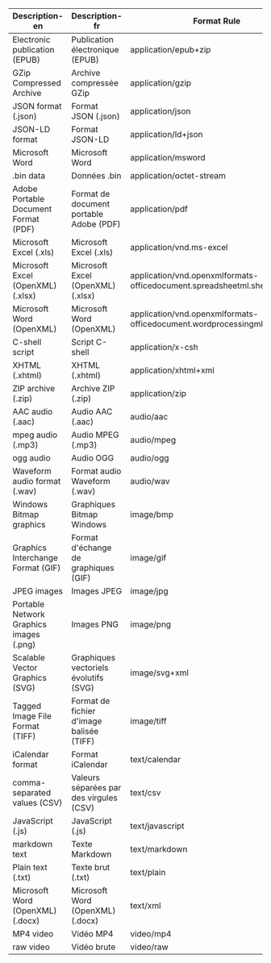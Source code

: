 | Description-en                                  | Description-fr                             | Format Rule                                                                                     |
|-------------------------------------------------|-------------------------------------------|------------------------------------------------------------------------------------------------|
| Electronic publication (EPUB)                   | Publication électronique (EPUB)           | application/epub+zip                                                                           |
| GZip Compressed Archive                         | Archive compressée GZip                   | application/gzip                                                                               |
| JSON format (.json)                             | Format JSON (.json)                       | application/json                                                                               |
| JSON-LD format                                  | Format JSON-LD                            | application/ld+json                                                                            |
| Microsoft Word                                  | Microsoft Word                            | application/msword                                                                             |
| .bin data                                       | Données .bin                              | application/octet-stream                                                                       |
| Adobe Portable Document Format (PDF)            | Format de document portable Adobe (PDF)   | application/pdf                                                                                |
| Microsoft Excel (.xls)                          | Microsoft Excel (.xls)                    | application/vnd.ms-excel                                                                       |
| Microsoft Excel (OpenXML) (.xlsx)               | Microsoft Excel (OpenXML) (.xlsx)         | application/vnd.openxmlformats-officedocument.spreadsheetml.sheet                              |
| Microsoft Word (OpenXML)                        | Microsoft Word (OpenXML)                  | application/vnd.openxmlformats-officedocument.wordprocessingml.document                        |
| C-shell script                                  | Script C-shell                            | application/x-csh                                                                              |
| XHTML (.xhtml)                                  | XHTML (.xhtml)                            | application/xhtml+xml                                                                          |
| ZIP archive (.zip)                              | Archive ZIP (.zip)                        | application/zip                                                                                |
| AAC audio (.aac)                                | Audio AAC (.aac)                          | audio/aac                                                                                      |
| mpeg audio (.mp3)                               | Audio MPEG (.mp3)                         | audio/mpeg                                                                                     |
| ogg audio                                       | Audio OGG                                 | audio/ogg                                                                                      |
| Waveform audio format (.wav)                    | Format audio Waveform (.wav)              | audio/wav                                                                                      |
| Windows Bitmap graphics                         | Graphiques Bitmap Windows                 | image/bmp                                                                                      |
| Graphics Interchange Format (GIF)               | Format d'échange de graphiques (GIF)      | image/gif                                                                                      |
| JPEG images                                     | Images JPEG                               | image/jpg                                                                                      |
| Portable Network Graphics images (.png)         | Images PNG                                | image/png                                                                                      |
| Scalable Vector Graphics (SVG)                  | Graphiques vectoriels évolutifs (SVG)     | image/svg+xml                                                                                  |
| Tagged Image File Format (TIFF)                 | Format de fichier d'image balisée (TIFF)  | image/tiff                                                                                     |
| iCalendar format                                | Format iCalendar                          | text/calendar                                                                                  |
| comma-separated values (CSV)                    | Valeurs séparées par des virgules (CSV)   | text/csv                                                                                       |
| JavaScript (.js)                                | JavaScript (.js)                          | text/javascript                                                                                |
| markdown text                                   | Texte Markdown                            | text/markdown                                                                                  |
| Plain text (.txt)                               | Texte brut (.txt)                         | text/plain                                                                                     |
| Microsoft Word (OpenXML) (.docx)                | Microsoft Word (OpenXML) (.docx)          | text/xml                                                                                       |
| MP4 video                                       | Vidéo MP4                                 | video/mp4                                                                                      |
| raw video                                       | Vidéo brute                               | video/raw                                                                                      |
